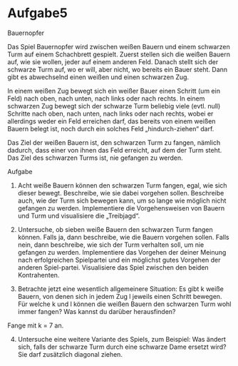 # Aufgabe5
Bauernopfer 

Das Spiel Bauernopfer wird zwischen weißen Bauern und einem schwarzen Turm auf einem Schachbrett gespielt. 
Zuerst stellen sich die weißen Bauern auf, wie sie wollen, jeder auf einem anderen Feld.
Danach stellt sich der schwarze Turm auf, wo er will, aber nicht, wo bereits ein Bauer steht.
Dann gibt es abwechselnd einen weißen und einen schwarzen Zug. 

In einem weißen Zug bewegt sich ein weißer Bauer einen Schritt (um ein Feld) nach oben, nach unten, nach links oder nach rechts.
In einem schwarzen Zug bewegt sich der schwarze Turm beliebig viele (evtl. null) Schritte nach oben, nach unten, nach links oder nach rechts,
wobei er allerdings weder ein Feld erreichen darf, das bereits von einem weißen Bauern belegt ist, noch durch ein solches Feld „hindurch-ziehen“ darf. 

Das Ziel der weißen Bauern ist, den schwarzen Turm zu fangen, nämlich dadurch, dass einer von ihnen das Feld erreicht, auf dem der Turm steht. 
Das Ziel des schwarzen Turms ist, nie gefangen zu werden.  

Aufgabe 

1. Acht weiße Bauern können den schwarzen Turm fangen, egal, wie sich dieser bewegt.
Beschreibe, wie sie dabei vorgehen sollen. Beschreibe auch, wie der Turm sich bewegen kann, um so lange wie möglich nicht gefangen zu werden.
Implementiere die Vorgehensweisen von Bauern und Turm und visualisiere die „Treibjagd“.  

2. Untersuche, ob sieben weiße Bauern den schwarzen Turm fangen können.
Falls ja, dann beschreibe, wie die Bauern vorgehen sollen.
Falls nein, dann beschreibe, wie sich der Turm verhalten soll, um nie gefangen zu werden.
Implementiere das Vorgehen der deiner Meinung nach erfolgreichen Spielpartei und ein möglichst gutes Vorgehen der anderen Spiel-partei.
Visualisiere das Spiel zwischen den beiden Kontrahenten.  

3. Betrachte jetzt eine wesentlich allgemeinere Situation:
Es gibt k weiße Bauern, von denen sich in jedem Zug l jeweils einen Schritt bewegen.
Für welche k und l können die weißen Bauern den schwarzen Turm wohl immer fangen? Was kannst du darüber herausfinden? 

Fange mit k = 7 an. 

4. Untersuche eine weitere Variante des Spiels,
zum Beispiel:
Was ändert sich, falls der schwarze Turm durch eine schwarze Dame ersetzt wird? Sie darf zusätzlich diagonal ziehen. 

